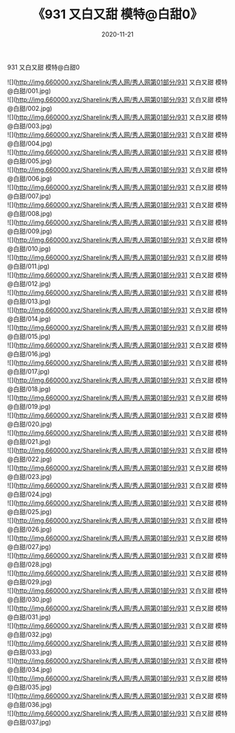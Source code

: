 ﻿---
layout: post
title:  《931 又白又甜 模特@白甜0》
date:   2020-11-21
img: http://img.660000.xyz/Sharelink/秀人网/秀人网第01部分/931 又白又甜 模特@白甜0/000.jpg
categories: [美女, 清纯, 唯美]
---

931 又白又甜 模特@白甜0

  ![](http://img.660000.xyz/Sharelink/秀人网/秀人网第01部分/931 又白又甜 模特@白甜/001.jpg) <br> ![](http://img.660000.xyz/Sharelink/秀人网/秀人网第01部分/931 又白又甜 模特@白甜/002.jpg) <br> ![](http://img.660000.xyz/Sharelink/秀人网/秀人网第01部分/931 又白又甜 模特@白甜/003.jpg) <br> ![](http://img.660000.xyz/Sharelink/秀人网/秀人网第01部分/931 又白又甜 模特@白甜/004.jpg) <br> ![](http://img.660000.xyz/Sharelink/秀人网/秀人网第01部分/931 又白又甜 模特@白甜/005.jpg) <br> ![](http://img.660000.xyz/Sharelink/秀人网/秀人网第01部分/931 又白又甜 模特@白甜/006.jpg) <br> ![](http://img.660000.xyz/Sharelink/秀人网/秀人网第01部分/931 又白又甜 模特@白甜/007.jpg) <br> ![](http://img.660000.xyz/Sharelink/秀人网/秀人网第01部分/931 又白又甜 模特@白甜/008.jpg) <br> ![](http://img.660000.xyz/Sharelink/秀人网/秀人网第01部分/931 又白又甜 模特@白甜/009.jpg) <br> ![](http://img.660000.xyz/Sharelink/秀人网/秀人网第01部分/931 又白又甜 模特@白甜/010.jpg) <br> ![](http://img.660000.xyz/Sharelink/秀人网/秀人网第01部分/931 又白又甜 模特@白甜/011.jpg) <br> ![](http://img.660000.xyz/Sharelink/秀人网/秀人网第01部分/931 又白又甜 模特@白甜/012.jpg) <br> ![](http://img.660000.xyz/Sharelink/秀人网/秀人网第01部分/931 又白又甜 模特@白甜/013.jpg) <br> ![](http://img.660000.xyz/Sharelink/秀人网/秀人网第01部分/931 又白又甜 模特@白甜/014.jpg) <br> ![](http://img.660000.xyz/Sharelink/秀人网/秀人网第01部分/931 又白又甜 模特@白甜/015.jpg) <br> ![](http://img.660000.xyz/Sharelink/秀人网/秀人网第01部分/931 又白又甜 模特@白甜/016.jpg) <br> ![](http://img.660000.xyz/Sharelink/秀人网/秀人网第01部分/931 又白又甜 模特@白甜/017.jpg) <br> ![](http://img.660000.xyz/Sharelink/秀人网/秀人网第01部分/931 又白又甜 模特@白甜/018.jpg) <br> ![](http://img.660000.xyz/Sharelink/秀人网/秀人网第01部分/931 又白又甜 模特@白甜/019.jpg) <br> ![](http://img.660000.xyz/Sharelink/秀人网/秀人网第01部分/931 又白又甜 模特@白甜/020.jpg) <br> ![](http://img.660000.xyz/Sharelink/秀人网/秀人网第01部分/931 又白又甜 模特@白甜/021.jpg) <br> ![](http://img.660000.xyz/Sharelink/秀人网/秀人网第01部分/931 又白又甜 模特@白甜/022.jpg) <br> ![](http://img.660000.xyz/Sharelink/秀人网/秀人网第01部分/931 又白又甜 模特@白甜/023.jpg) <br> ![](http://img.660000.xyz/Sharelink/秀人网/秀人网第01部分/931 又白又甜 模特@白甜/024.jpg) <br> ![](http://img.660000.xyz/Sharelink/秀人网/秀人网第01部分/931 又白又甜 模特@白甜/025.jpg) <br> ![](http://img.660000.xyz/Sharelink/秀人网/秀人网第01部分/931 又白又甜 模特@白甜/026.jpg) <br> ![](http://img.660000.xyz/Sharelink/秀人网/秀人网第01部分/931 又白又甜 模特@白甜/027.jpg) <br> ![](http://img.660000.xyz/Sharelink/秀人网/秀人网第01部分/931 又白又甜 模特@白甜/028.jpg) <br> ![](http://img.660000.xyz/Sharelink/秀人网/秀人网第01部分/931 又白又甜 模特@白甜/029.jpg) <br> ![](http://img.660000.xyz/Sharelink/秀人网/秀人网第01部分/931 又白又甜 模特@白甜/030.jpg) <br> ![](http://img.660000.xyz/Sharelink/秀人网/秀人网第01部分/931 又白又甜 模特@白甜/031.jpg) <br> ![](http://img.660000.xyz/Sharelink/秀人网/秀人网第01部分/931 又白又甜 模特@白甜/032.jpg) <br> ![](http://img.660000.xyz/Sharelink/秀人网/秀人网第01部分/931 又白又甜 模特@白甜/033.jpg) <br> ![](http://img.660000.xyz/Sharelink/秀人网/秀人网第01部分/931 又白又甜 模特@白甜/034.jpg) <br> ![](http://img.660000.xyz/Sharelink/秀人网/秀人网第01部分/931 又白又甜 模特@白甜/035.jpg) <br> ![](http://img.660000.xyz/Sharelink/秀人网/秀人网第01部分/931 又白又甜 模特@白甜/036.jpg) <br> ![](http://img.660000.xyz/Sharelink/秀人网/秀人网第01部分/931 又白又甜 模特@白甜/037.jpg) <br>